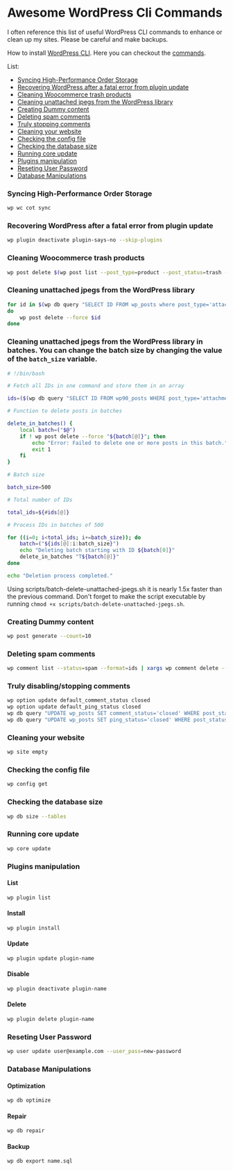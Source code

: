 # Awesome WordPress Cli Commands

I often reference this list of useful WordPress CLI commands to enhance or clean up my sites. Please be careful and make backups.

How to install [WordPress CLI](https://wp-cli.org/#installing). Here you can checkout the [commands](https://developer.wordpress.org/cli/commands/).

List:

- [Syncing High-Performance Order Storage](#syncing-high-performance-order-storages)
- [Recovering WordPress after a fatal error from plugin update](#recovering-wordpress-after-a-fatal-error-from-plugin-update)
- [Cleaning Woocommerce trash products](#cleaning-woocommerce-trash-products)
- [Cleaning unattached jpegs from the WordPress library](#cleaning-unattached-jpegs-from-the-wordpress-library)
- [Creating Dummy content](#creating-dummy-content)
- [Deleting spam comments](#deleting-spam-comments)
- [Truly stopping comments](#truly-disabling/stopping-comments)
- [Cleaning your website](#cleaning-your-website)
- [Checking the config file](#checking-the-config-file)
- [Checking the database size](#checking-the-database-size)
- [Running core update](#running-core-update)
- [Plugins manipulation](#plugins-manipulation)
- [Reseting User Password](#reseting-user-password)
- [Database Manipulations](#database-manipulations)

### Syncing High-Performance Order Storage

```bash
wp wc cot sync
```

### Recovering WordPress after a fatal error from plugin update

```bash
wp plugin deactivate plugin-says-no --skip-plugins
```

### Cleaning Woocommerce trash products

```bash
wp post delete $(wp post list --post_type=product --post_status=trash --format=ids) --force
```

### Cleaning unattached jpegs from the WordPress library

```bash
for id in $(wp db query "SELECT ID FROM wp_posts where post_type='attachment' AND post_parent=0 AND post_mime_type='image/jpeg'" --silent --skip-column-names)
do
    wp post delete --force $id
done
```

### Cleaning unattached jpegs from the WordPress library in batches. You can change the batch size by changing the value of the `batch_size` variable. 

```bash
# !/bin/bash

# Fetch all IDs in one command and store them in an array

ids=($(wp db query "SELECT ID FROM wp90_posts WHERE post_type='attachment' AND post_parent=0 AND post_mime_type='image/jpeg'" --silent --skip-column-names))

# Function to delete posts in batches

delete_in_batches() {
    local batch=("$@")
    if ! wp post delete --force "${batch[@]}"; then
        echo "Error: Failed to delete one or more posts in this batch."
        exit 1
    fi
}

# Batch size

batch_size=500

# Total number of IDs

total_ids=${#ids[@]}

# Process IDs in batches of 500

for ((i=0; i<total_ids; i+=batch_size)); do
    batch=("${ids[@]:i:batch_size}")
    echo "Deleting batch starting with ID ${batch[0]}"
    delete_in_batches "T${batch[@]}"
done

echo "Deletion process completed."
```

Using scripts/batch-delete-unattached-jpegs.sh it is nearly 1.5x faster than the previous command. Don't forget to make the script executable by running `chmod +x scripts/batch-delete-unattached-jpegs.sh`.

### Creating Dummy content

```bash
wp post generate --count=10
```

### Deleting spam comments

```bash
wp comment list --status=spam --format=ids | xargs wp comment delete --force
```

### Truly disabling/stopping comments

```bash
wp option update default_comment_status closed
wp option update default_ping_status closed
wp db query "UPDATE wp_posts SET comment_status='closed' WHERE post_status='publish';"
wp db query "UPDATE wp_posts SET ping_status='closed' WHERE post_status='publish';"
```

### Cleaning your website

```bash
wp site empty
```

### Checking the config file

```bash
wp config get
```

### Checking the database size

```bash
wp db size --tables
```

### Running core update

```bash
wp core update
```

### Plugins manipulation

#### List

```bash
wp plugin list
```

#### Install

```bash
wp plugin install
```

#### Update

```bash
wp plugin update plugin-name
```

#### Disable

```bash
wp plugin deactivate plugin-name
```

#### Delete

```bash
wp plugin delete plugin-name
```

### Reseting User Password

```bash
wp user update user@example.com --user_pass=new-password
```

### Database Manipulations

#### Optimization

```bash
wp db optimize
```

#### Repair

```bash
wp db repair
```

#### Backup

```bash
wp db export name.sql
```
